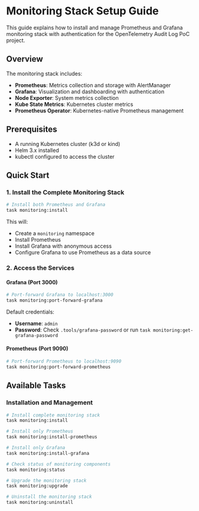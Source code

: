 # Monitoring Stack Setup Guide

This guide explains how to install and manage Prometheus and Grafana monitoring stack with authentication for the OpenTelemetry Audit Log
PoC project.

## Overview

The monitoring stack includes:

- **Prometheus**: Metrics collection and storage with AlertManager
- **Grafana**: Visualization and dashboarding with authentication
- **Node Exporter**: System metrics collection
- **Kube State Metrics**: Kubernetes cluster metrics
- **Prometheus Operator**: Kubernetes-native Prometheus management

## Prerequisites

- A running Kubernetes cluster (k3d or kind)
- Helm 3.x installed
- kubectl configured to access the cluster

## Quick Start

### 1. Install the Complete Monitoring Stack

```bash
# Install both Prometheus and Grafana
task monitoring:install
```

This will:

- Create a `monitoring` namespace
- Install Prometheus
- Install Grafana with anonymous access
- Configure Grafana to use Prometheus as a data source

### 2. Access the Services

#### Grafana (Port 3000)

```bash
# Port-forward Grafana to localhost:3000
task monitoring:port-forward-grafana
```

Default credentials:

- **Username**: `admin`
- **Password**: Check `.tools/grafana-password` or run `task monitoring:get-grafana-password`

#### Prometheus (Port 9090)

```bash
# Port-forward Prometheus to localhost:9090
task monitoring:port-forward-prometheus
```

## Available Tasks

### Installation and Management

```bash
# Install complete monitoring stack
task monitoring:install

# Install only Prometheus
task monitoring:install-prometheus

# Install only Grafana
task monitoring:install-grafana

# Check status of monitoring components
task monitoring:status

# Upgrade the monitoring stack
task monitoring:upgrade

# Uninstall the monitoring stack
task monitoring:uninstall
```
